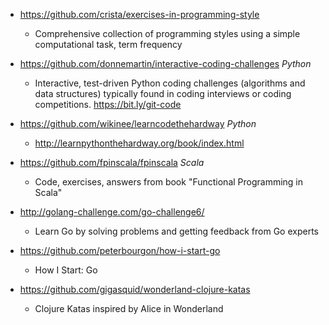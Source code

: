 - https://github.com/crista/exercises-in-programming-style
  - Comprehensive collection of programming styles using a simple computational task, term frequency
  
- https://github.com/donnemartin/interactive-coding-challenges *Python*
  - Interactive, test-driven Python coding challenges (algorithms and data structures) typically found in coding interviews or coding competitions. https://bit.ly/git-code

- https://github.com/wikinee/learncodethehardway *Python*
  - http://learnpythonthehardway.org/book/index.html 
  
- https://github.com/fpinscala/fpinscala *Scala*
  - Code, exercises, answers from book "Functional Programming in Scala" 

- http://golang-challenge.com/go-challenge6/
  - Learn Go by solving problems and getting feedback from Go experts
  
- https://github.com/peterbourgon/how-i-start-go
  - How I Start: Go  
  
- https://github.com/gigasquid/wonderland-clojure-katas
  - Clojure Katas inspired by Alice in Wonderland 
